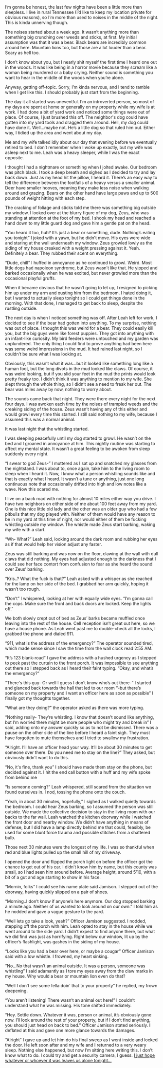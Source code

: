 I’m gonna be honest, the last few nights have been a little more than sleepless. I live in rural Tennessee (I’d like to keep my location private for obvious reasons), so I’m more than used to noises in the middle of the night. This is kinda unnerving though. 

The noises started about a week ago. It wasn’t anything more than something big crunching over weeds and sticks, at first. My initial assumption was that it was a bear. Black bears are incredibly common around here. Mountain lions too, but those are a lot louder than a bear. Scary as hell too.

I don’t know about you, but I nearly shit myself the first time I heard one out in the woods. It was like being in a horror movie because they scream like a woman being murdered or a baby crying. Neither sound is something you want to hear in the middle of the woods when you’re alone.

Anyway, getting off-topic. Sorry, I’m kinda nervous, and I tend to ramble when I get like this. I should probably just start from the beginning.

The day it all started was uneventful. I’m an introverted person, so most of my days are spent at home or generally on my property while my wife is at work. I had done a bit of yard work and noticed some things were out of place. Of course, I just brushed this off. The neighbor's dog could have gotten into my yard tools and dragged them around. Hell, my dog could have done it. Well…maybe not. He’s a little dog so that ruled him out. Either way, I tidied up the area and went about my day.

Me and my wife talked idly about our day that evening before we eventually retired to bed. I don’t remember when I woke up exactly, but my wife was asleep next to me. Leah was a heavy sleeper, while I was the exact opposite. 

I thought I had a nightmare or something when I jolted awake. Our bedroom was pitch black. I took a deep breath and sighed as I decided to try and lay back down. Just as my head hit the pillow, I heard it. There’s an easy way to tell the difference between the footfalls of a heavy versus a smaller animal. Deer have smaller hooves, meaning they make less noise when walking around and grazing. Bears on the other hand have large paws and up to 500 pounds of weight hitting with each step. 

The cracking of foliage and sticks told me there was something big outside my window. I looked over at the blurry figure of my dog, Zeus, who was standing at attention at the foot of my bed. I shook my head and reached a hand down to my little guard dog and gave him a gentle pat on the head.

“You heard it too, huh? It’s just a bear or something, dude. Nothing’s eating you tonight” I joked with a yawn, but he didn’t move. His eyes were wide and staring at the wall underneath my window. Zeus growled lowly as the siding of my house creaked with a weight pressing against it. Yeah. Definitely a bear. They rubbed their scent on everything.

“Dude, chill” I huffed in annoyance as he continued to growl. Weird. Most little dogs had napoleon syndrome, but Zeus wasn’t like that. He yipped and barked occasionally when he was excited, but never growled more than the occasional playful gruffs.

When it became obvious that he wasn’t going to let up, I resigned to picking him up under my arm and ousting him from the bedroom. I hated doing it, but I wanted to actually sleep tonight so I could get things done in the morning. With that done, I managed to get back to sleep, despite the rustling outside.

The next day is when I noticed something was off. After Leah left for work, I decided to see if the bear had gotten into anything. To my surprise, nothing was out of place. I thought this was weird for a bear. They could easily kill you, but the big guys were like forest puppies. They got into anything with an infant-like curiosity. My bird feeders were untouched and my garden was unplundered. The only thing I could find to prove anything had been here was some weird impressions in the mud. It had rained last night, so I couldn’t be sure what I was looking at. 

Obviously, this wasn’t what it was…but it looked like something long like a human foot, but the long divots in the mud looked like claws. Of course, it was weird looking, but if you slid your feet in the mud the prints would look pretty freaky too. I didn’t think it was anything to mention to my wife. She slept through the whole thing, so I didn’t see a need to freak her out. The bear was miles away by now, nothing to worry about. 

The sounds came back that night. They were there every night for the next four days. I was awoken each time by the noises of trampled weeds and the creaking siding of the house. Zeus wasn’t having any of this either and would growl every time this started. I still said nothing to my wife, because I assumed this was a normal animal. 

It was last night that the whistling started.

I was sleeping peacefully until my dog started to growl. He wasn’t on the bed and I groaned in annoyance at him. This nightly routine was starting to affect my mental state. It wasn’t a great feeling to be awoken from sleep suddenly every night.

“I swear to god Zeus-” I muttered as I sat up and snatched my glasses from the nightstand. I was about to, once again, take him to the living room to sleep when I heard it. Now, I know what a person whistling sounds like and that is exactly what I heard. It wasn’t a tune or anything, just one long continuous note that occasionally drifted into high and low notes like a wave. Now this scared me.

I live on a back road with nothing for almost 10 miles either way you drive. I have two neighbors on either side of me about 100 feet away from my yard. One is this nice little old lady and the other was an older guy who had a few pitbulls that my dog played with. Neither of them would have any reason to be in my yard at this time of night, nor would either of them be fucking whistling outside my window. The whistle made Zeus start barking, waking my wife with a start.

“Wh- What?” Leah said, looking around the dark room and rubbing her eyes as if that would help her vision adjust any faster.

Zeus was still barking and was now on the floor, clawing at the wall with dull claws that did nothing. My eyes had adjusted enough to the darkness that I could see her face contort from confusion to fear as she heard the sound over Zeus’ barking.

“Kris..? What the fuck is that?” Leah asked with a whisper as she reached for the lamp on her side of the bed. I grabbed her arm quickly, hoping it wasn’t too rough.

“Don’t” I whispered, looking at her with equally wide eyes. “I’m gonna call the cops. Make sure the front and back doors are locked. Keep the lights off.” 

We both slowly crept out of bed as Zeus’ barks became muffled once leaving into the rest of the house. Cell reception isn’t great out here, so we have a house phone. As Leah went past me to double-check all the locks, I grabbed the phone and dialed 911.

“911, what is the address of the emergency?” The operator sounded tired, which made sense since I saw the time from the wall clock read 2:55 AM.

“It’s 123 blank-road” I gave the address with a hushed urgency as I stepped to peek past the curtain to the front porch. It was impossible to see anything out there so I stepped back as I heard their faint typing.
“Okay, and what’s the emergency?” 

“There's this guy- Or well I guess I don’t know who’s out there-” I started and glanced back towards the hall that led to our room “-but there’s someone on my property and I want an officer here as soon as possible” I finally got my thoughts together.

“What are they doing?” the operator asked as there was more typing.

“Nothing really- They’re whistling. I know that doesn’t sound like anything, but I’m worried there might be more people who might try and break in” I said, adding onto my answer quickly so as to not be dismissed. There was a pause on the other side of the line before I heard a faint sigh. They must have forgotten to mute themselves and I tried to swallow my frustration.

“Alright. I’ll have an officer head your way. It’ll be about 30 minutes to get someone over there. Do you need me to stay on the line?” They asked, but obviously didn’t want to do this.

“No, it's fine, thank you” I should have made them stay on the phone, but decided against it. I hit the end call button with a huff and my wife spoke from behind me

“Is someone coming?” Leah whispered, still scared from the situation we found ourselves in. I nod, tossing the phone onto the couch. 

“Yeah, in about 30 minutes, hopefully,” I sighed as I walked quietly towards the bedroom. I could hear Zeus barking, so I assumed the person was still outside. We made the collective decision to stay in the living room with our backs to the far wall. Leah watched the kitchen doorway while I watched the front door and nearby window. We didn’t have anything in means of defense, but I did have a lamp directly behind me that could, feasibly, be used for some blunt force trauma and possible stitches from a shattered bulb.

Those next 30 minutes were the longest of my life. I was so thankful when red and blue lights pulled up the small hill of my driveway.

I opened the door and flipped the porch light on before the officer got the chance to get out of his car. I didn’t know him by name, but this county was small, so I had seen him around before. Average height, around 5’10, with a bit of a gut and age starting to show in his face.

“Mornin, folks” I could see his name plate said Jamison. I stepped out of the doorway, having quickly slipped on a pair of shoes.

“Morning..I don’t know if anyone’s here anymore. Our dog stopped barking a minute ago. Neither of us wanted to look around on our own.” I told him as he nodded and gave a vague gesture to the yard.

“Well lets go take a look, yeah?” Officer Jamison suggested. I nodded, stepping off the porch with him. Leah opted to stay in the house while we went around to the side yard. I didn’t expect to find anyone there, but what we did find was just as horrifying. Right below our window, lit up by the officer’s flashlight, was gashes in the siding of my house.

“Looks like you had a bear over here, or maybe a cougar” Officer Jamison said with a low whistle. I frowned, my heart sinking.

“No…No that wasn’t an animal outside. It was a person, someone was whistling” I said adamantly as I tore my eyes away from the claw marks in my house. Why would a bear or mountain lion even do that?

“Well I don’t see some fella doin’ that to your property” he replied, my frown deepening.

“You aren’t listening! There wasn’t an animal out here!” I couldn’t understand what he was missing. His tone shifted immediately.

“Hey. Settle down. Whatever it was, person or animal, it’s obviously gone now. I’ll look around the rest of your property, but if I don’t find anything, you should just head on back to bed.” Officer Jamison stated seriously. I deflated at this and gave one more glance towards the damages.

“Alright” I gave up and let him do his final sweep as I went inside and locked the door. He left soon after and my wife and I returned to a very weary sleep. Nothing else happened, but now I’m sitting here writing this. I don’t know what to do. I could try and get a security camera, I guess. [I just hope whatever or whoever it was leaves us alone tonight…](https://www.reddit.com/r/nosleep/comments/vdwv4q/something_was_whistling_outside_my_house_its_not/)